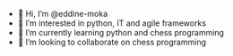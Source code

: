 - 👋 Hi, I’m @eddine-moka
- 👀 I’m interested in python, IT and agile frameworks
- 🌱 I’m currently learning python and chess programming
- 💞️ I’m looking to collaborate on chess programming
<!---
eddine-moka/eddine-moka is a ✨ special ✨ repository because its `README.md` (this file) appears on your GitHub profile.
You can click the Preview link to take a look at your changes.
--->
